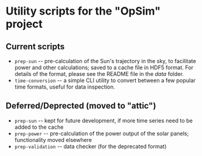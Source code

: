 # Utility scripts for the "OpSim" project

## Current scripts

* `prep-sun` -- pre-calculation of the Sun's trajectory in the sky, to facilitate power and other calculations; saved to a cache file in HDF5 format. For details of the format, please see the README file in the _data_ folder.
* `time-conversion` -- a simple CLI utility to convert between a few popular time formats, useful for data inspection.


## Deferred/Deprected (moved to "attic")

* `prep-sun` -- kept for future development, if more time series need to be added to the cache
* `prep-power` -- pre-calculation of the power output of the solar panels; functionality moved elsewhere
* `prep-validation` -- data checker (for the deprecated format)